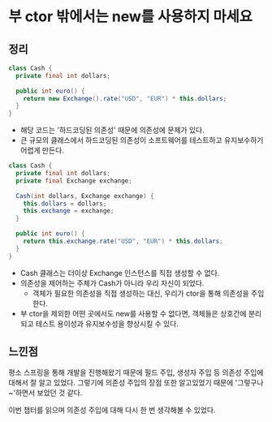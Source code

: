 # 부 ctor 밖에서는 new를 사용하지 마세요

## 정리

```java
class Cash {
  private final int dollars;
  
  public int euro() {
    return new Exchange().rate("USD", "EUR") * this.dollars;
  }
}
```

- 해당 코드는 '하드코딩된 의존성' 때문에 의존성에 문제가 있다.
- 큰 규모의 클래스에서 하드코딩된 의존성이 소프트웨어를 테스트하고 유지보수하기 어렵게 만든다.

``` java
class Cash {
  private final int dollars;
  private final Exchange exchange;
  
  Cash(int dollars, Exchange exchange) {
    this.dollars = dollars;
    this.exchange = exchange;
  }
  
  public int euro() {
    return this.exchange.rate("USD", "EUR") * this.dollars;
  }
}
```

- Cash 클래스는 더이상 Exchange 인스턴스를 직접 생성할 수 없다.
- 의존성을 제어하는 주체가 Cash가 아니라 우리 자신이 되었다.
  - 객체가 필요한 의존성을 직접 생성하는 대신, 우리가 ctor을 통해 의존성을 주입한다.
- 부 ctor을 제외한 어떤 곳에서도 new를 사용할 수 없다면, 객체들은 상호간에 분리되고 테스트 용이성과 유지보수성을 향상시킬 수 있다.



## 느낀점

평소 스프링을 통해 개발을 진행해왔기 때문에 필드 주입, 생성자 주입 등 의존성 주입에 대해서 잘 알고 있었다.  그렇기에 의존성 주입의 장점 또한 알고있었기 때문에 '그렇구나~'하면서 보았던 것 같다.

이번 챕터를 읽으며 의존성 주입에 대해 다시 한 번 생각해볼 수 있었다. 
